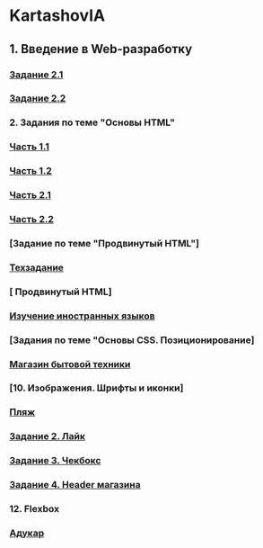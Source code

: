 # KartashovIA
## 1. Введение в Web-разработку

### [Задание 2.1](https://jsfiddle.net/tukhs65f/1/)
### [Задание 2.2](https://jsfiddle.net/e63vajdy/)

### 2. Задания по теме "Основы HTML"
### [Часть 1.1](https://github.com/AdukarIT/KartashovIA/commit/0890333c424fb518af7ea96322cbad85a24e67d7)
### [Часть 1.2](https://github.com/AdukarIT/KartashovIA/blob/master/secondhomework/product.html)
### [Часть 2.1](https://github.com/AdukarIT/KartashovIA/blob/master/secondhomework/index2.html)
### [Часть 2.2](https://github.com/AdukarIT/KartashovIA/blob/master/secondhomework/product.html)
### [Задание по теме "Продвинутый HTML"]
### [Техзадание](https://github.com/AdukarIT/KartashovIA/tree/master/secondhomework/technical%20project)
### [ Продвинутый HTML]
### [Изучение иностранных языков](https://github.com/AdukarIT/KartashovIA/tree/master/secondhomework/Language%20learning)
### [Задания по теме "Основы CSS. Позиционирование]
### [Магазин бытовой техники](https://github.com/AdukarIT/KartashovIA/tree/master/secondhomework/Order%20list)
### [10. Изображения. Шрифты и иконки]
### [Пляж](https://github.com/AdukarIT/KartashovIA/tree/master/secondhomework/stylistic%20design)
### [Задание 2. Лайк](https://github.com/AdukarIT/KartashovIA/tree/master/secondhomework/like)
### [Задание 3. Чекбокс](https://github.com/AdukarIT/KartashovIA/tree/master/secondhomework/Check-box)
### [Задание 4. Header магазина](https://github.com/AdukarIT/KartashovIA/tree/master/secondhomework/Shop)
### 12. Flexbox
### [Адукар](https://github.com/AdukarIT/KartashovIA/tree/master/secondhomework/CSS.FLEXBOX)